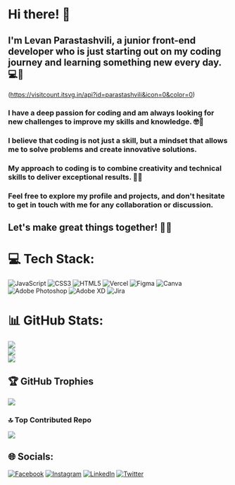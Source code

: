 # Hi there! 👋

## I'm Levan Parastashvili, a junior front-end developer who is just starting out on my coding journey and learning something new every day. 💻🌱

(https://visitcount.itsvg.in/api?id=parastashvili&icon=0&color=0)

### I have a deep passion for coding and am always looking for new challenges to improve my skills and knowledge. 🤓💪

### I believe that coding is not just a skill, but a mindset that allows me to solve problems and create innovative solutions. 

### My approach to coding is to combine creativity and technical skills to deliver exceptional results. 🚀💡

### Feel free to explore my profile and projects, and don't hesitate to get in touch with me for any collaboration or discussion. 

## Let's make great things together! 🤝🌟

# 💻 Tech Stack:
![JavaScript](https://img.shields.io/badge/javascript-%23323330.svg?style=for-the-badge&logo=javascript&logoColor=%23F7DF1E) ![CSS3](https://img.shields.io/badge/css3-%231572B6.svg?style=for-the-badge&logo=css3&logoColor=white) ![HTML5](https://img.shields.io/badge/html5-%23E34F26.svg?style=for-the-badge&logo=html5&logoColor=white) ![Vercel](https://img.shields.io/badge/vercel-%23000000.svg?style=for-the-badge&logo=vercel&logoColor=white) 	![Figma](https://img.shields.io/badge/figma-%23F24E1E.svg?style=for-the-badge&logo=figma&logoColor=white) ![Canva](https://img.shields.io/badge/Canva-%2300C4CC.svg?style=for-the-badge&logo=Canva&logoColor=white) ![Adobe Photoshop](https://img.shields.io/badge/adobephotoshop-%2331A8FF.svg?style=for-the-badge&logo=adobephotoshop&logoColor=white) ![Adobe XD](https://img.shields.io/badge/Adobe%20XD-470137?style=for-the-badge&logo=Adobe%20XD&logoColor=#FF61F6) ![Jira](https://img.shields.io/badge/jira-%230A0FFF.svg?style=for-the-badge&logo=jira&logoColor=white)

# 📊 GitHub Stats:
![](https://github-readme-stats.vercel.app/api?username=parastashvili&theme=dark&hide_border=true&include_all_commits=false&count_private=true)<br/>
![](https://github-readme-streak-stats.herokuapp.com/?user=parastashvili&theme=dark&hide_border=true)<br/>
![](https://github-readme-stats.vercel.app/api/top-langs/?username=parastashvili&theme=dark&hide_border=true&include_all_commits=false&count_private=true&layout=compact)

## 🏆 GitHub Trophies
![](https://github-profile-trophy.vercel.app/?username=parastashvili&theme=nord&no-frame=true&no-bg=true&margin-w=4)

### 🔝 Top Contributed Repo
![](https://github-contributor-stats.vercel.app/api?username=parastashvili&limit=5&theme=dark_dimmed&combine_all_yearly_contributions=true)

## 🌐 Socials:
[![Facebook](https://img.shields.io/badge/Facebook-%231877F2.svg?logo=Facebook&logoColor=white)](https://facebook.com/Parastashvili) [![Instagram](https://img.shields.io/badge/Instagram-%23E4405F.svg?logo=Instagram&logoColor=white)](https://instagram.com/parasta___) [![LinkedIn](https://img.shields.io/badge/LinkedIn-%230077B5.svg?logo=linkedin&logoColor=white)](https://linkedin.com/in/levan-parastashvili-179974198) [![Twitter](https://img.shields.io/badge/Twitter-%231DA1F2.svg?logo=Twitter&logoColor=white)](https://twitter.com/LevanParasta) 

